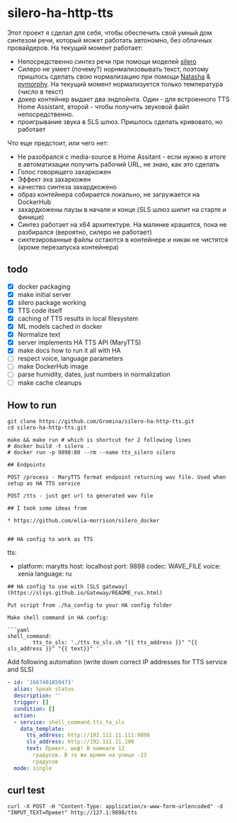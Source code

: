 # silero-ha-http-tts
Этот проект я сделал для себя, чтобы обеспечить свой умный дом синтезом речи, который может работать автономно, без облачных провайдеров.
На текущий момент работает:
- Непосредственно синтез речи при помощи моделей [silero](https://github.com/snakers4/silero-models)
- Силеро не умеет (почему?) норнмализовывать текст, поэтому пришлось сделать свою нормализацию при помощи [Natasha](https://github.com/natasha/natasha) & [pymorphy](https://github.com/kmike/pymorphy2). На текущий момент нормализуется только температура (число в текст)
- докер контейнер выдает два эндпойнта. Один - для встроенного TTS Home Assistant, второй - чтобы получить звуковой файл непосредственно. 
- проигрывание звука в SLS шлюз. Пришлось сделать кривовато, но работает

Что еще предстоит, или чего нет:
- Не разобрался с media-source в Home Assitant - если нужно в итоге в автоматизации получить рабочий URL, не знаю, как это сделать
- Голос говорящего захаркожен
- Эффект эха захаркожен
- качество синтеза захардкожено
- образ контейнера собирается локально, не загружается на DockerHub
- захардкожены паузы в начале и конце (SLS шлюз шипит на старте и финише)
- Синтез работает на x64 архитектуре. На малинке крашится, пока не разбирался (вероятно, силеро не работает)
- синтезированные файлы остаются в контейнере и никак не чистятся (кроме перезапуска контейнера)

## todo

- [x] docker packaging
- [x] make initial server
- [x] silero package working
- [x] TTS code itself
- [x] caching of TTS results in local filesystem
- [x] ML models cached in docker
- [x] Normalize text
- [x] server implements HA TTS API (MaryTTS)
- [x] make docs how to run it all with HA
- [ ] respect voice, language parameters
- [ ] make DockerHub image
- [ ] parse humidity, dates, just numbers in normalization
- [ ] make cache cleanups

## How to run

```hash
git clone https://github.com/Gromina/silero-ha-http-tts.git
cd silero-ha-http-tts.git

make && make run # which is shortcut for 2 following lines
# docker build -t silero .
# docker run -p 9898:80 --rm --name tts_silero silero

## Endpoints

POST /process - MaryTTS format endpoint returning wav file. Used when setup as HA TTS service

POST /tts - just get url to generated wav file

## I took some ideas from

* https://github.com/elia-morrison/silero_docker


## HA config to work as TTS
```
tts:
  - platform: marytts
    host: localhost
    port: 9898
    codec: WAVE_FILE
    voice: xenia
    language: ru
```
## HA config to use with [SLS gateway](https://slsys.github.io/Gateway/README_rus.html)

Put script from ./ha_config to your HA config folder

Make shell command in HA config:

```yaml
shell_command:
        tts_to_sls: './tts_to_sls.sh "{{ tts_address }}" "{{ sls_address }}" "{{ text}}" '
```

Add following automation (write down correct IP addresses for TTS service and SLS)

```yaml
- id: '1667401859473'
  alias: Speak status
  description: ''
  trigger: []
  condition: []
  action:
  - service: shell_command.tts_to_sls
    data_template:
      tts_address: http://192.111.11.111:9898
      sls_address: http://192.111.11.190
      text: Привет, шеф! В комнате 12
        градусов. В то же время на улице -23
        градусов
  mode: single
```


## curl test

```
curl -X POST -H "Content-Type: application/x-www-form-urlencoded" -d "INPUT_TEXT=Привет" http://127.1:9898/tts
```
